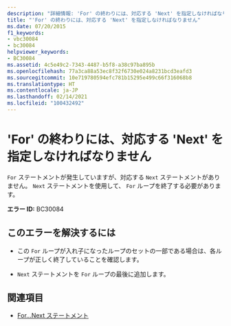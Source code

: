 ```yaml
---
description: "詳細情報: 'For' の終わりには、対応する 'Next' を指定しなければなりません"
title: "'For' の終わりには、対応する 'Next' を指定しなければなりません"
ms.date: 07/20/2015
f1_keywords:
- vbc30084
- bc30084
helpviewer_keywords:
- BC30084
ms.assetid: 4c5e49c2-7343-4487-b5f8-a38c97ba895b
ms.openlocfilehash: 77a3ca88a53ec8f32f6730e024a8231bcd3eafd3
ms.sourcegitcommit: 10e719780594efc781b15295e499c66f316068b8
ms.translationtype: HT
ms.contentlocale: ja-JP
ms.lasthandoff: 02/14/2021
ms.locfileid: "100432492"
---
```

# <a name="for-must-end-with-a-matching-next"></a>'For' の終わりには、対応する 'Next' を指定しなければなりません

`For` ステートメントが発生していますが、対応する `Next` ステートメントがありません。 `Next` ステートメントを使用して、 `For` ループを終了する必要があります。  
  
 **エラー ID:** BC30084  
  
## <a name="to-correct-this-error"></a>このエラーを解決するには  
  
- この `For` ループが入れ子になったループのセットの一部である場合は、各ループが正しく終了していることを確認します。  
  
- `Next` ステートメントを `For` ループの最後に追加します。  
  
## <a name="see-also"></a>関連項目

- [For...Next ステートメント](../language-reference/statements/for-next-statement.md)
